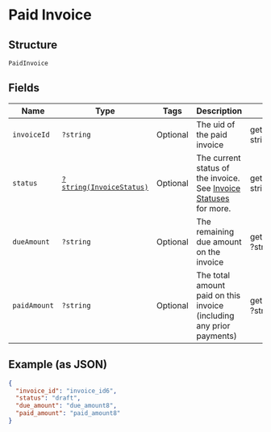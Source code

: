
# Paid Invoice

## Structure

`PaidInvoice`

## Fields

| Name | Type | Tags | Description | Getter | Setter |
|  --- | --- | --- | --- | --- | --- |
| `invoiceId` | `?string` | Optional | The uid of the paid invoice | getInvoiceId(): ?string | setInvoiceId(?string invoiceId): void |
| `status` | [`?string(InvoiceStatus)`](../../doc/models/invoice-status.md) | Optional | The current status of the invoice. See [Invoice Statuses](https://maxio-chargify.zendesk.com/hc/en-us/articles/5405078794253-Introduction-to-Invoices#invoice-statuses) for more. | getStatus(): ?string | setStatus(?string status): void |
| `dueAmount` | `?string` | Optional | The remaining due amount on the invoice | getDueAmount(): ?string | setDueAmount(?string dueAmount): void |
| `paidAmount` | `?string` | Optional | The total amount paid on this invoice (including any prior payments) | getPaidAmount(): ?string | setPaidAmount(?string paidAmount): void |

## Example (as JSON)

```json
{
  "invoice_id": "invoice_id6",
  "status": "draft",
  "due_amount": "due_amount8",
  "paid_amount": "paid_amount8"
}
```

